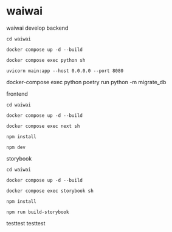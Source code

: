 # waiwai

waiwai develop
backend

```
cd waiwai

docker compose up -d --build

docker compose exec python sh

uvicorn main:app --host 0.0.0.0 --port 8080
```
docker-compose exec python poetry run python -m migrate_db

frontend
```
cd waiwai

docker compose up -d --build

docker compose exec next sh

npm install

npm dev
```

storybook
```
cd waiwai

docker compose up -d --build

docker compose exec storybook sh

npm install

npm run build-storybook
``````

testtest
testtest